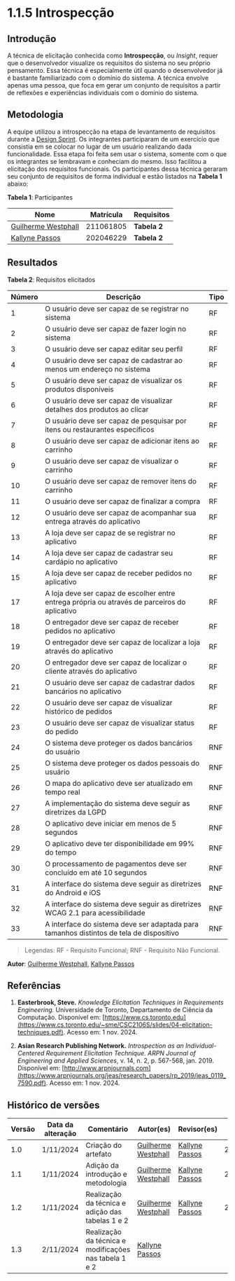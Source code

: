 # 1.1.5 Introspecção

## Introdução

A técnica de elicitação conhecida como **Introspecção**, ou *Insight*, requer que o desenvolvedor visualize os requisitos do sistema no seu próprio pensamento. Essa técnica é especialmente útil quando o desenvolvedor já é bastante familiarizado com o domínio do sistema. A técnica envolve apenas uma pessoa, que foca em gerar um conjunto de requisitos a partir de reflexões e experiências individuais com o domínio do sistema.

## Metodologia

A equipe utilizou a introspecção na etapa de levantamento de requisitos durante a [Design Sprint](../1.1.DesignSprint.md). Os integrantes participaram de um exercício que consistia em se colocar no lugar de um usuário realizando dada funcionalidade. Essa etapa foi feita sem usar o sistema, somente com o que os integrantes se lembravam e conheciam do mesmo. Isso facilitou a elicitação dos requisitos funcionais. Os participantes dessa técnica geraram seu conjunto de requisitos de forma individual e estão listados na **Tabela 1** abaixo:

**Tabela 1**: Participantes

| Nome                                            | Matrícula | Requisitos   |
|-------------------------------------------------|-----------|--------------|
| [Guilherme Westphall](https://github.com/west7) | 211061805 | **Tabela 2** |
| [Kallyne Passos](https://github.com/kalipassos) | 202046229 | **Tabela 2** |

## Resultados

**Tabela 2**: Requisitos elicitados

| Número | Descrição                                                                                     | Tipo |
|--------|-----------------------------------------------------------------------------------------------|------|
| 1      | O usuário deve ser capaz de se registrar no sistema                                           | RF   |
| 2      | O usuário deve ser capaz de fazer login no sistema                                            | RF   |
| 3      | O usuário deve ser capaz editar seu perfil                                                    | RF   |
| 4      | O usuário deve ser capaz de cadastrar ao menos um endereço no sistema                         | RF   |
| 5      | O usuário deve ser capaz de visualizar os produtos disponíveis                                | RF   |
| 6      | O usuário deve ser capaz de visualizar detalhes dos produtos ao clicar                        | RF   |
| 7      | O usuário deve ser capaz de pesquisar por itens ou restaurantes específicos                   | RF   |
| 8      | O usuário deve ser capaz de adicionar itens ao carrinho                                       | RF   |
| 9      | O usuário deve ser capaz de visualizar o carrinho                                             | RF   |
| 10     | O usuário deve ser capaz de remover itens do carrinho                                         | RF   |
| 11     | O usuário deve ser capaz de finalizar a compra                                                | RF   |
| 12     | O usuário deve ser capaz de acompanhar sua entrega através do aplicativo                      | RF   |
| 13     | A loja deve ser capaz de se registrar no aplicativo                                           | RF   |
| 14     | A loja deve ser capaz de cadastrar seu cardápio no aplicativo                                 | RF   |
| 15     | A loja deve ser capaz de receber pedidos no aplicativo                                        | RF   |
| 17     | A loja deve ser capaz de escolher entre entrega própria ou através de parceiros do aplicativo | RF   |
| 18     | O entregador deve ser capaz de receber pedidos no aplicativo                                  | RF   |
| 19     | O entregador deve ser capaz de localizar a loja através do aplicativo                         | RF   |
| 20     | O entregador deve ser capaz de localizar o cliente através do aplicativo                      | RF   |
| 21     | O usuário deve ser capaz de cadastrar dados bancários no aplicativo                           | RF   |
| 22     | O usuário deve ser capaz de visualizar histórico de pedidos                                   | RF   |
| 23     | O usuário deve ser capaz de visualizar status do pedido                                       | RF   |
| 24     | O sistema deve proteger os dados bancários do usuário                                         | RNF  |
| 25     | O sistema deve proteger os dados pessoais do usuário                                          | RNF  |
| 26     | O mapa do aplicativo deve ser atualizado em tempo real                                        | RNF  |
| 27     | A implementação do sistema deve seguir as diretrizes da LGPD                                  | RNF  |
| 28     | O aplicativo deve iniciar em menos de 5 segundos                                              | RNF  |
| 29     | O aplicativo deve ter disponibilidade em 99% do tempo                                         | RNF  |
| 30     | O processamento de pagamentos deve ser concluído em até 10 segundos                           | RNF  |
| 31     | A interface do sistema deve seguir as diretrizes do Android e iOS                             | RNF  |
| 32     | A interface do sistema deve seguir as diretrizes WCAG 2.1 para acessibilidade                 | RNF  |
| 33     | A interface do sistema deve ser adaptada para tamanhos distintos de tela de dispositivo       | RNF  |

> Legendas: RF - Requisito Funcional; RNF - Requisito Não Funcional.

**Autor**: [Guilherme Westphall](https://github.com/west7), [Kallyne Passos](https://github.com/kalipassos)



## Referências

1. **Easterbrook, Steve.** *Knowledge Elicitation Techniques in Requirements Engineering.* Universidade de Toronto, Departamento de Ciência da Computação. Disponível em: [https://www.cs.toronto.edu](https://www.cs.toronto.edu/~sme/CSC2106S/slides/04-elicitation-techniques.pdf). Acesso em: 1 nov. 2024.

2. **Asian Research Publishing Network.** *Introspection as an Individual-Centered Requirement Elicitation Technique.* *ARPN Journal of Engineering and Applied Sciences*, v. 14, n. 2, p. 567-568, jan. 2019. Disponível em: [http://www.arpnjournals.com](https://www.arpnjournals.org/jeas/research_papers/rp_2019/jeas_0119_7590.pdf). Acesso em: 1 nov. 2024.

## Histórico de versões

| Versão | Data da alteração | Comentário                                            | Autor(es)                                       | Revisor(es)                                     | Data de revisão |
|--------|-------------------|-------------------------------------------------------|-------------------------------------------------|-------------------------------------------------|-----------------|
| 1.0    | 1/11/2024         | Criação do artefato                                   | [Guilherme Westphall](https://github.com/west7) | [Kallyne Passos](https://github.com/kalipassos) | 2/11/2024       |
| 1.1    | 1/11/2024         | Adição da introdução e metodologia                    | [Guilherme Westphall](https://github.com/west7) | [Kallyne Passos](https://github.com/kalipassos) | 2/11/2024       |
| 1.2    | 1/11/2024         | Realização da técnica e adição das tabelas 1 e 2      | [Guilherme Westphall](https://github.com/west7) | [Kallyne Passos](https://github.com/kalipassos) | 2/11/2024       |
| 1.3    | 2/11/2024         | Realização da técnica e modificações nas tabela 1 e 2 | [Kallyne Passos](https://github.com/kalipassos) |                                                 |                 |